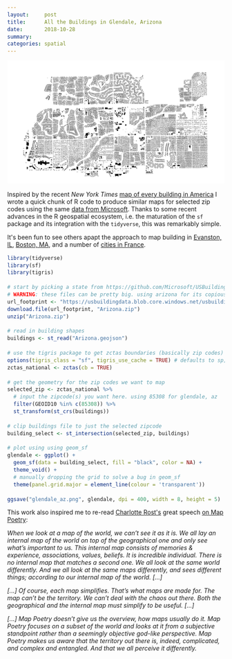 ```yaml
---
layout:     post
title:      All the Buildings in Glendale, Arizona
date:       2018-10-28
summary:    
categories: spatial
---
```


![](/images/2018-10-28-glendale_az.png)

Inspired by the recent *New York Times* [map of every building in America](https://www.nytimes.com/interactive/2018/10/12/us/map-of-every-building-in-the-united-states.html) I wrote a quick chunk of R code to produce similar maps for selected zip codes using the same [data from Microsoft](https://etachov.io/spatial/2018/06/30/building-boundaries/). Thanks to some recent advances in the R geospatial ecosystem, i.e. the maturation of the `sf` package and its integration with the `tidyverse`, this was remarkably simple. 

It's been fun to see others apapt the approach to map building in [Evanston, IL](https://twitter.com/hughbartling/status/1055670667209834504), [Boston, MA](https://twitter.com/andrwmllr/status/1056598521384747009), and a number of [cities in France](https://twitter.com/matamix/status/1052450295761051648).


``` r 
library(tidyverse)
library(sf)
library(tigris)

# start by picking a state from https://github.com/Microsoft/USBuildingFootprints
# WARNING: these files can be pretty big. using arizona for its copious subdivisions and reasonable 83MB.
url_footprint <- "https://usbuildingdata.blob.core.windows.net/usbuildings-v1-1/Arizona.zip"
download.file(url_footprint, "Arizona.zip")
unzip("Arizona.zip")

# read in building shapes 
buildings <- st_read("Arizona.geojson")

# use the tigris package to get zctas boundaries (basically zip codes)
options(tigris_class = "sf", tigris_use_cache = TRUE) # defaults to sp; manually set to sf
zctas_national <- zctas(cb = TRUE)

# get the geometry for the zip codes we want to map
selected_zip <- zctas_national %>%
  # input the zipcode(s) you want here. using 85308 for glendale, az
  filter(GEOID10 %in% c(85308)) %>%
  st_transform(st_crs(buildings))

# clip buildings file to just the selected zipcode
building_select <- st_intersection(selected_zip, buildings)

# plot using using geom_sf
glendale <- ggplot() +
  geom_sf(data = building_select, fill = "black", color = NA) +
  theme_void() +
  # manually dropping the grid to solve a bug in geom_sf 
  theme(panel.grid.major = element_line(colour = 'transparent'))

ggsave("glendale_az.png", glendale, dpi = 400, width = 8, height = 5)


```

This work also inspired me to re-read [Charlotte Rost's](https://twitter.com/lisacrost) great speech [on Map Poetry](https://lisacharlotterost.github.io/2016/10/21/mappoetry/):

*When we look at a map of the world, we can’t see it as it is. We all lay an internal map of the world on top of the geographical one and only see what’s important to us. This internal map consists of memories & experience, associations, values, beliefs. It is incredible individual. There is no internal map that matches a second one. We all look at the same world differently. And we all look at the same maps differently, and sees different things; according to our internal map of the world. [...]*

*[...] Of course, each map simplifies. That’s what maps are made for. The map can’t be the territory. We can’t deal with the chaos out there. Both the geographical and the internal map must simplify to be useful. [...]*

*[...] Map Poetry doesn’t give us the overview, how maps usually do it. Map Poetry focuses on a subset of the world and looks at it from a subjective standpoint rather than a seemingly objective god-like perspective. Map Poetry makes us aware that the territory out there is, indeed, complicated, and complex and entangled. And that we all perceive it differently.*